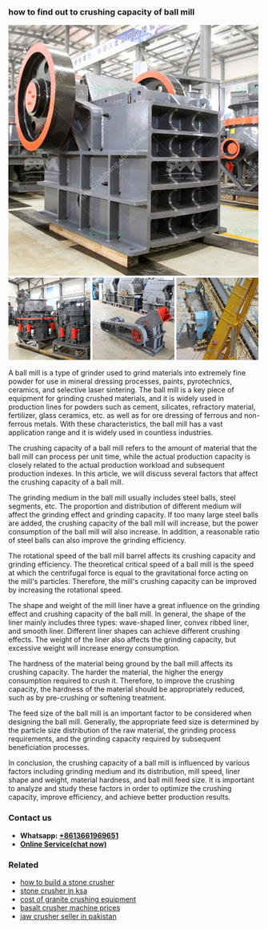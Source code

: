 <h3>how to find out to crushing capacity of ball mill</h3><img src='1702953315.jpg' alt=''><p>A ball mill is a type of grinder used to grind materials into extremely fine powder for use in mineral dressing processes, paints, pyrotechnics, ceramics, and selective laser sintering. The ball mill is a key piece of equipment for grinding crushed materials, and it is widely used in production lines for powders such as cement, silicates, refractory material, fertilizer, glass ceramics, etc. as well as for ore dressing of ferrous and non-ferrous metals. With these characteristics, the ball mill has a vast application range and it is widely used in countless industries.</p><p>The crushing capacity of a ball mill refers to the amount of material that the ball mill can process per unit time, while the actual production capacity is closely related to the actual production workload and subsequent production indexes. In this article, we will discuss several factors that affect the crushing capacity of a ball mill.</p><p>The grinding medium in the ball mill usually includes steel balls, steel segments, etc. The proportion and distribution of different medium will affect the grinding effect and grinding capacity. If too many large steel balls are added, the crushing capacity of the ball mill will increase, but the power consumption of the ball mill will also increase. In addition, a reasonable ratio of steel balls can also improve the grinding efficiency.</p><p>The rotational speed of the ball mill barrel affects its crushing capacity and grinding efficiency. The theoretical critical speed of a ball mill is the speed at which the centrifugal force is equal to the gravitational force acting on the mill's particles. Therefore, the mill's crushing capacity can be improved by increasing the rotational speed.</p><p>The shape and weight of the mill liner have a great influence on the grinding effect and crushing capacity of the ball mill. In general, the shape of the liner mainly includes three types: wave-shaped liner, convex ribbed liner, and smooth liner. Different liner shapes can achieve different crushing effects. The weight of the liner also affects the grinding capacity, but excessive weight will increase energy consumption.</p><p>The hardness of the material being ground by the ball mill affects its crushing capacity. The harder the material, the higher the energy consumption required to crush it. Therefore, to improve the crushing capacity, the hardness of the material should be appropriately reduced, such as by pre-crushing or softening treatment.</p><p>The feed size of the ball mill is an important factor to be considered when designing the ball mill. Generally, the appropriate feed size is determined by the particle size distribution of the raw material, the grinding process requirements, and the grinding capacity required by subsequent beneficiation processes.</p><p>In conclusion, the crushing capacity of a ball mill is influenced by various factors including grinding medium and its distribution, mill speed, liner shape and weight, material hardness, and ball mill feed size. It is important to analyze and study these factors in order to optimize the crushing capacity, improve efficiency, and achieve better production results.</p><h3>Contact us</h3><ul><li><strong>Whatsapp:&nbsp;<a href="https://wa.me/8613661969651">+8613661969651</a></strong></li><li><a href="https://swt.shibang-china.com/?git&amp;zhl&amp;how to find out to crushing capacity of ball mill"><strong>Online Service(chat now)</strong></a></li></ul><h3>Related</h3><ul><li><a href='how to build a stone crusher.md'>how to build a stone crusher</a></li><li><a href='stone crusher in ksa.md'>stone crusher in ksa</a></li><li><a href='cost of granite crushing equipment.md'>cost of granite crushing equipment</a></li><li><a href='basalt crusher machine prices.md'>basalt crusher machine prices</a></li><li><a href='jaw crusher seller in pakistan.md'>jaw crusher seller in pakistan</a></li></ul>